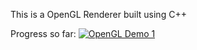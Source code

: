 This is a OpenGL Renderer built using C++

Progress so far:
[![OpenGL Demo 1](https://img.youtube.com/vi/0n1ZxRdIyeQ/0.jpg)](https://www.youtube.com/watch?v=0n1ZxRdIyeQ)
